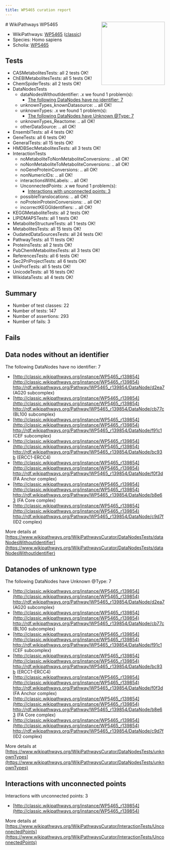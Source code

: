 ```yaml
---
title: WP5465 curation report
---
```


<img style="float: right; width: 200px" src="https://upload.wikimedia.org/wikipedia/commons/thumb/8/83/Wplogo_with_text_500.png/640px-Wplogo_with_text_500.png" />
# WikiPathways WP5465

* WikiPathways: [WP5465](https://wikipathways.org/pathways/WP5465) ([classic](https://classic.wikipathways.org/instance/WP5465))
* Species: Homo sapiens
* Scholia: [WP5465](https://scholia.toolforge.org/wikipathways/WP5465)
## Tests
* CASMetabolitesTests: all 2 tests OK!
* ChEBIMetabolitesTests: all 5 tests OK!
* ChemSpiderTests: all 2 tests OK!
* DataNodesTests
    * dataNodesWithoutIdentifier: .x we found 1 problem(s):
        * [The following DataNodes have no identifier: 7](#d2d32fa6)
    * unknownTypes_knownDatasource: .. all OK!
    * unknownTypes: .x we found 1 problem(s):
        * [The following DataNodes have Unknown @Type: 7](#839973e5)
    * unknownTypes_Reactome: .. all OK!
    * otherDataSource: .. all OK!
* EnsemblTests: all 4 tests OK!
* GeneTests: all 6 tests OK!
* GeneralTests: all 15 tests OK!
* HMDBSecMetabolitesTests: all 3 tests OK!
* InteractionTests
    * noMetaboliteToNonMetaboliteConversions: .. all OK!
    * noNonMetaboliteToMetaboliteConversions: .. all OK!
    * noGeneProteinConversions: .. all OK!
    * nonNumericIDs: .. all OK!
    * interactionsWithLabels: .. all OK!
    * UnconnectedPoints: .x we found 1 problem(s):
        * [Interactions with unconnected points: 3](#35a61adb)
    * possibleTranslocations: .. all OK!
    * noProteinProteinConversions: .. all OK!
    * incorrectKEGGIdentifiers: .. all OK!
* KEGGMetaboliteTests: all 2 tests OK!
* LIPIDMAPSTests: all 1 tests OK!
* MetaboliteStructureTests: all 1 tests OK!
* MetabolitesTests: all 15 tests OK!
* OudatedDataSourcesTests: all 24 tests OK!
* PathwayTests: all 11 tests OK!
* ProteinsTests: all 2 tests OK!
* PubChemMetabolitesTests: all 3 tests OK!
* ReferencesTests: all 6 tests OK!
* Sec2PriProjectTests: all 6 tests OK!
* UniProtTests: all 5 tests OK!
* UnicodeTests: all 16 tests OK!
* WikidataTests: all 4 tests OK!


## Summary

* Number of test classes: 22
* Number of tests: 147
* Number of assertions: 293
* Number of fails: 3

## Fails

<a name="d2d32fa6" />

## Data nodes without an identifier

The following DataNodes have no identifier: 7

* [http://classic.wikipathways.org/instance/WP5465_r139854](http://classic.wikipathways.org/instance/WP5465_r139854) http://rdf.wikipathways.org/Pathway/WP5465_r139854/DataNode/d2ea7 (AG20 subcomplex)
* [http://classic.wikipathways.org/instance/WP5465_r139854](http://classic.wikipathways.org/instance/WP5465_r139854) http://rdf.wikipathways.org/Pathway/WP5465_r139854/DataNode/cb77c (BL100 subcomplex)
* [http://classic.wikipathways.org/instance/WP5465_r139854](http://classic.wikipathways.org/instance/WP5465_r139854) http://rdf.wikipathways.org/Pathway/WP5465_r139854/DataNode/f91c1 (CEF subcomplex)
* [http://classic.wikipathways.org/instance/WP5465_r139854](http://classic.wikipathways.org/instance/WP5465_r139854) http://rdf.wikipathways.org/Pathway/WP5465_r139854/DataNode/bc93b (ERCC1-ERCC4)
* [http://classic.wikipathways.org/instance/WP5465_r139854](http://classic.wikipathways.org/instance/WP5465_r139854) http://rdf.wikipathways.org/Pathway/WP5465_r139854/DataNode/f0f3d (FA Anchor complex)
* [http://classic.wikipathways.org/instance/WP5465_r139854](http://classic.wikipathways.org/instance/WP5465_r139854) http://rdf.wikipathways.org/Pathway/WP5465_r139854/DataNode/b8e63 (FA Core complex)
* [http://classic.wikipathways.org/instance/WP5465_r139854](http://classic.wikipathways.org/instance/WP5465_r139854) http://rdf.wikipathways.org/Pathway/WP5465_r139854/DataNode/c9d7f (ID2 complex)


More details at [https://www.wikipathways.org/WikiPathwaysCurator/DataNodesTests/dataNodesWithoutIdentifier](https://www.wikipathways.org/WikiPathwaysCurator/DataNodesTests/dataNodesWithoutIdentifier)

<a name="839973e5" />

## Datanodes of unknown type

The following DataNodes have Unknown @Type: 7

* [http://classic.wikipathways.org/instance/WP5465_r139854](http://classic.wikipathways.org/instance/WP5465_r139854) http://rdf.wikipathways.org/Pathway/WP5465_r139854/DataNode/d2ea7 (AG20 subcomplex)
* [http://classic.wikipathways.org/instance/WP5465_r139854](http://classic.wikipathways.org/instance/WP5465_r139854) http://rdf.wikipathways.org/Pathway/WP5465_r139854/DataNode/cb77c (BL100 subcomplex)
* [http://classic.wikipathways.org/instance/WP5465_r139854](http://classic.wikipathways.org/instance/WP5465_r139854) http://rdf.wikipathways.org/Pathway/WP5465_r139854/DataNode/f91c1 (CEF subcomplex)
* [http://classic.wikipathways.org/instance/WP5465_r139854](http://classic.wikipathways.org/instance/WP5465_r139854) http://rdf.wikipathways.org/Pathway/WP5465_r139854/DataNode/bc93b (ERCC1-ERCC4)
* [http://classic.wikipathways.org/instance/WP5465_r139854](http://classic.wikipathways.org/instance/WP5465_r139854) http://rdf.wikipathways.org/Pathway/WP5465_r139854/DataNode/f0f3d (FA Anchor complex)
* [http://classic.wikipathways.org/instance/WP5465_r139854](http://classic.wikipathways.org/instance/WP5465_r139854) http://rdf.wikipathways.org/Pathway/WP5465_r139854/DataNode/b8e63 (FA Core complex)
* [http://classic.wikipathways.org/instance/WP5465_r139854](http://classic.wikipathways.org/instance/WP5465_r139854) http://rdf.wikipathways.org/Pathway/WP5465_r139854/DataNode/c9d7f (ID2 complex)


More details at [https://www.wikipathways.org/WikiPathwaysCurator/DataNodesTests/unknownTypes](https://www.wikipathways.org/WikiPathwaysCurator/DataNodesTests/unknownTypes)

<a name="35a61adb" />

## Interactions with unconnected points

Interactions with unconnected points: 3

* [http://classic.wikipathways.org/instance/WP5465_r139854](http://classic.wikipathways.org/instance/WP5465_r139854)


More details at [https://www.wikipathways.org/WikiPathwaysCurator/InteractionTests/UnconnectedPoints](https://www.wikipathways.org/WikiPathwaysCurator/InteractionTests/UnconnectedPoints)

